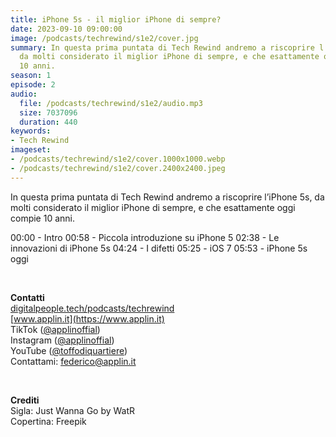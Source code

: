 ```yaml
---
title: iPhone 5s - il miglior iPhone di sempre?
date: 2023-09-10 09:00:00
image: /podcasts/techrewind/s1e2/cover.jpg
summary: In questa prima puntata di Tech Rewind andremo a riscoprire l’iPhone 5s,
  da molti considerato il miglior iPhone di sempre, e che esattamente oggi compie
  10 anni.
season: 1
episode: 2
audio:
  file: /podcasts/techrewind/s1e2/audio.mp3
  size: 7037096
  duration: 440
keywords:
- Tech Rewind
imageset:
- /podcasts/techrewind/s1e2/cover.1000x1000.webp
- /podcasts/techrewind/s1e2/cover.2400x2400.jpeg
---
```


In questa prima puntata di Tech Rewind andremo a riscoprire l’iPhone 5s, da molti considerato il miglior iPhone di sempre, e che esattamente oggi compie 10 anni.

00:00 - Intro
00:58 - Piccola introduzione su iPhone 5
02:38 - Le innovazioni di iPhone 5s
04:24 - I difetti
05:25 - iOS 7
05:53 - iPhone 5s oggi

<br>

**Contatti**<br>
[digitalpeople.tech/podcasts/techrewind](https://w3id.org/digitalpeople/podcasts/techrewind)<br>
[www.applin.it](https://www.applin.it)<br>
TikTok ([@applinoffial](https://www.tiktok.com/@applinofficial))<br>
Instagram ([@applinoffial](https://www.instagram.com/applinofficia))<br>
YouTube ([@toffodiquartiere](https://www.youtube.com/@toffodiquartiere))<br>
Contattami: [federico@applin.it](mailto:federico@applin.it)

<br>

**Crediti**<br>
Sigla: Just Wanna Go by WatR<br>
Copertina: Freepik